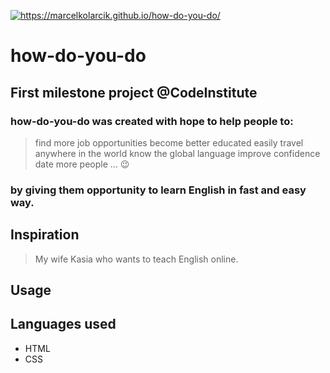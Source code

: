 <a href="https://marcelkolarcik.github.io/how-do-you-do/"><img src="https://raw.githubusercontent.com/marcelkolarcik/how-do-you-do/master/assets/screenshots/heroimage.gif" title="https://marcelkolarcik.github.io/how-do-you-do/" alt="https://marcelkolarcik.github.io/how-do-you-do/"></a>

# how-do-you-do

## First milestone project @CodeInstitute

### how-do-you-do was created with hope to help people to:

> find more job opportunities
> become better educated
> easily travel anywhere in the world
> know the global language
> improve confidence
> date more people ... :wink:

### by giving them opportunity to learn English in fast and easy way.

## Inspiration

> My wife Kasia who wants to teach English online.

## Usage

## Languages used

* HTML
* CSS